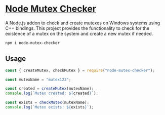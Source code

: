 # [Node Mutex Checker](https://www.npmjs.com/package/node-mutex-checker)

A Node.js addon to check and create mutexes on Windows systems using C++ bindings. This project provides the functionality to check for the existence of a mutex on the system and create a new mutex if needed.

```bash
npm i node-mutex-checker
```

## Usage

```javascript
const { createMutex, checkMutex } = require("node-mutex-checker");

const mutexName = "mutex123";

const created = createMutex(mutexName);
console.log(`Mutex created: ${created}`);

const exists = checkMutex(mutexName);
console.log(`Mutex exists: ${exists}`);
```
